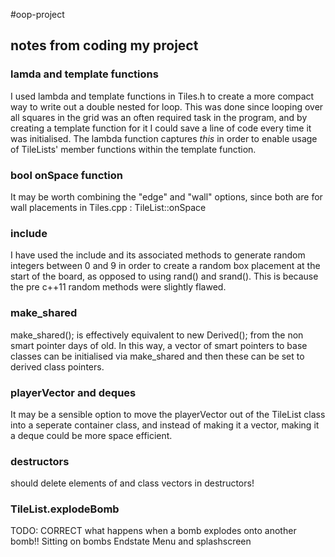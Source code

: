 #oop-project
## notes from coding my project

### lamda and template functions
I used lambda and template functions in Tiles.h to create a more compact way to write out a double nested for loop. This was done since looping over all squares in the grid was an often required task in the program, and by creating a template function for it I could save a line of code every time it was initialised. The lambda function captures _this_ in order to enable usage of TileLists' member functions within the template function.

### bool onSpace function
It may be worth combining the "edge" and "wall" options, since both are for wall placements in Tiles.cpp : TileList::onSpace

### <random> include
I have used the <random> include and its associated methods to generate random integers between 0 and 9 in order to create a random box placement at the start of the board, as opposed to using rand() and srand(). This is because the pre c++11 random methods were slightly flawed.

### make_shared
make_shared<Derived>(); is effectively equivalent to new Derived(); from the non smart pointer days of old. In this way, a vector of smart pointers to base classes can be initialised via make_shared<Tile> and then these can be set to derived class pointers.

### playerVector and deques
It may be a sensible option to move the playerVector out of the TileList class into a seperate container class, and instead of making it a vector, making it a deque could be more space efficient.

### destructors
should delete elements of and class vectors in destructors!

### TileList.explodeBomb
TODO: CORRECT what happens when a bomb explodes onto another bomb!! 
      Sitting on bombs
      Endstate
      Menu and splashscreen